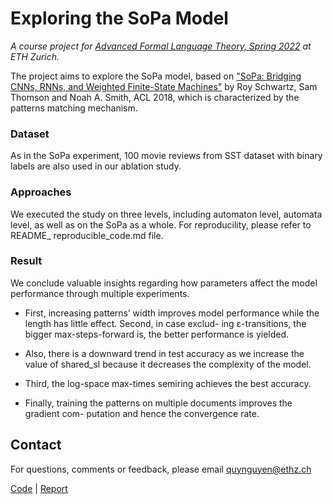 # Exploring the SoPa Model

*A course project for [Advanced Formal Language Theory, Spring 2022](https://rycolab.io/classes/aflt-s22/) at ETH Zurich.*

The project aims to explore the SoPa model, based on ["SoPa: Bridging CNNs, RNNs, and Weighted Finite-State Machines"](https://arxiv.org/abs/1805.06061) by Roy Schwartz, Sam Thomson and Noah A. Smith, ACL 2018, which is characterized by the patterns matching mechanism. 

### Dataset
As in the SoPa experiment, 100 movie reviews from SST dataset with binary labels are also used in our ablation study. 

### Approaches
We executed the study on three levels, including automaton level, automata level, as well as on the SoPa as a whole. For reproducility, please refer to README_ reproducible_code.md file.

### Result
We conclude valuable insights regarding how parameters affect the model performance through multiple experiments. 

- First, increasing patterns’ width improves model performance while the length has little effect. Second, in case exclud- ing ε-transitions, the bigger max-steps-forward is, the better performance is yielded. 
- Also, there is a downward trend in test accuracy as we increase the value of shared_sl because it decreases the complexity of the model. 

- Third, the log-space max-times semiring achieves the best accuracy. 
- Finally, training the patterns on multiple documents improves the gradient com- putation and hence the convergence rate.


## Contact

For questions, comments or feedback, please email quynguyen@ethz.ch

[Code](https://github.com/jyanqa/aflt_project/blob/master/README_%20reproducible_code.md) | [Report](https://github.com/jyanqa/aflt_project/blob/master/report_final.pdf)